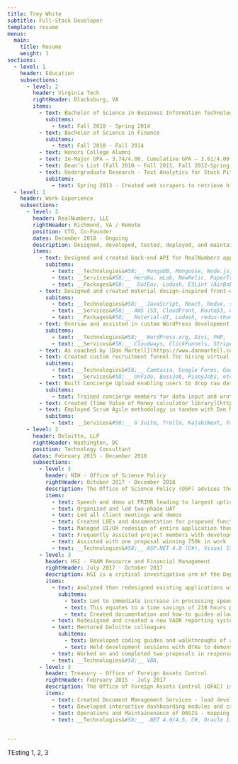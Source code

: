 ```yaml
---
title: Trey White
subtitle: Full-Stack Developer
template: resume
menus:
  main:
    title: Resume
    weight: 1
sections:
  - level: 1
    header: Education
    subsections:
      - level: 2
        header: Virginia Tech
        rightHeader: Blacksburg, VA
        items:
          - text: Bachelor of Science in Business Information Technology
            subitems:
              - text: Fall 2010 - Spring 2014
          - text: Bachelor of Science in Finance
            subitems:
              - text: Fall 2010 - Fall 2014
          - text: Honors College Alumni
          - text: In-Major GPA – 3.74/4.00, Cumulative GPA – 3.61/4.00
          - text: Dean’s List (Fall 2010 – Fall 2011, Fall 2012-Spring 2014)
          - text: Undergraduate Research - Text Analytics for Stock Pitch Accuracy Assessment
            subitems:
              - text: Spring 2013 - Created web scrapers to retrieve historical stock pitch assessments from [The Motley Fool](https://www.fool.com/). Then, created python application implementing NumPy, NLP, and NLTK to determine if positive or negative verbiage used in stock pitches were linked to accurate predictions.
  - level: 1
    header: Work Experience
    subsections:
      - level: 2
        header: RealNumberz, LLC
        rightHeader: Richmond, VA / Remote
        position: CTO, Co-Founder
        dates: December 2018 - Ongoing
        description: Designed, developed, tested, deployed, and maintained a progressive web application (MERN stack) enabling users to manage and analyze passive real estate investing portfolios.
        items:
          - text: Designed and created back-end API for RealNumberz application that interfaces with many APIs, runs cron jobs for automated email reminders, automatically generates Excel spreadsheets, and includes built-in authentication (used in conjunction with AWS Cognito)
            subitems:
              - text: __Technologies&#58;__ MongoDB, Mongoose, Node.js, Express, webpack, Pug, RegEx, slug
              - text: __Services&#58;__ Heroku, mLab, NewRelic, PaperTrail, SendGrid, Twilio, Cloudinary, Stripe, Plaid, Zillow API
              - text: __Packages&#58;__  DotEnv, Lodash, ESLint (AirBnB), Prettier, Express-JWT, Moment.js, Multer, nodemailer, node-cron
          - text: Designed and created material design-inspired front-end for RealNumberz application consisting of dashboards, investment pages, and analysis charts and graphs
            subitems:
              - text: __Technologies&#58;__ JavaScript, React, Redux, superagent, webpack, bootstrap,
              - text: __Services&#58;__ AWS (S3, CloudFront, Route53, Cognito, Amplify), GoDaddy, Creative Tim (Material Dashboard Pro Style Kit), JScrambler, Amplitude, Google Analytics, 
              - text: __Packages&#58;__ Material-UI, Lodash, redux-thunk, ESLint (AirBnB), Prettier, Moment.js, Chartist.js, Notistack, react-number-format,
          - text: Oversaw and assisted in custom WordPress development of authority site
            subitems:
              - text: __Technologies&#58;__ WordPress.org, Divi, PHP,
              - text: __Services&#58;__ Cloudways, ClickFunnels, Stripe
          - text: As coached by [Dan Martell](https://www.danmartell.com/), created and employed business playbook, lead magnets, webinars, marketing funnels, and demo scripts
          - text: Created custom recruitment funnel for hiring virtual assistants. Deployed automated funnel receiving over 35 applicants for screening and hiring.
            subitems:
              - text: __Technologies&#58;__ Camtasia, Google Forms, Google Apps Scripts
              - text: __Services&#58;__ OnFido, BossJob, PinoyJobs, etc.
          - text: Built Concierge Upload enabling users to drop raw data on one side of the application for virtual assistants to interpret and upload to their specific investments
            subitems:
              - text: Trained concierge members for data input and wrote documentation for replication across multiple virtual assistants
          - text: Created [Time Value of Money calculator library](https://www.npmjs.com/package/tvm-calculator) and deployed as open-source package to NPM
          - text: Employed Scrum Agile methodology in tandem with Dan Martell Company OS framework
            subitems:
              - text: __Services&#58;__ G Suite, Trello, KajabiNext, Facebook, Zoom meetings
      - level: 2
        header: Deloitte, LLP
        rightHeader: Washington, DC
        position: Technology Consultant
        dates: February 2015 - December 2018
        subsections:
          - level: 3
            header: NIH - Office of Science Policy
            rightHeader: October 2017 - December 2018
            description: The Office of Science Policy (OSP) advises the NIH Director on science policy issues affecting the medical research community and participates in the development of new policy and program initiatives. Deloitte has been contracted to develop a public-facing web application that allows investigators to generate a new protocol using the NIH-FDA Phase 2 and 3 IND/IDE Clinical Trial Protocol Template. 
            items:
              - text: Speech and demo at PRIMR leading to largest uptick in user base
              - text: Organized and led two-phase UAT
              - text: Led all client meetings and demos
              - text: Created LOEs and documentation for proposed functionality twice leading to two additional projects phases and then an extension
              - text: Managed UI/UX redesign of entire application then single-handedly implemented all necessary UI/UX redesign components
              - text: Frequently assisted project members with development guidelines and roadmaps as well as impromptu debugging sessions '
              - text: Assisted with one proposal winning 750k in work
              - text: __Technologies&#58;__ ASP.NET 4.0 (C#), Visual Studio 2015, SQL Server 2008, IE 10, Angular 2/4, JavaScript, jQuery, TFS, Entity Framework, PrimeNG, TinyMCE, Bootstrap
          - level: 3
            header: HSI - FAAM Resource and Financial Management
            rightHeader: July 2017 - October 2017
            description: HSI is a critical investigative arm of the Department of Homeland Security and is a vital U.S. asset in combating criminal organizations illegally exploiting America's travel, trade, financial and immigration systems. Financial, Acquisition and Asset Management (FAAM) manages HSI's budget, logistics and internal control activities.  It also oversees HSI's fleet, travel, personal property and facility management. 
            items:
              - text: Analyzed then redesigned existing applications with object model concept (something never attempted at ICE)
                subitems:
                  - text: Led to immediate increase in processing speeds dropping runtime from over 1 minute to 5-15 seconds
                  - text: This equates to a time savings of 238 hours per month at Post alone (estimated on the lower side of the spectrum)
                  - text: Created documentation and how-to guides allowing Deloitte employees to imitate my methodology which enabled them to create instantly updating at-a-glance dashboards and reporting software
              - text: Redesigned and created a new VADR reporting system that won Deloitte an award at ICE
              - text: Mentored Deloitte colleagues
                subitems:
                  - text: Developed coding guides and walkthroughs of a new coding methodology with far more capabilities than was originally in place
                  - text: Held development sessions with BTAs to demonstrate and explain best practices and new techniques when programming
              - text: Worked on and completed two proposals in response to RFPs
              - text: __Technologies&#58;__ VBA,
          - level: 3
            header: Treasury - Office of Foreign Assets Control
            rightHeader: February 2015 - July 2017
            description: The Office of Foreign Assets Control (OFAC) is a Departmental Office under the Department of the Treasury. OFAC administers and enforces economic trade sanctions. As part of a multiyear blanket purchase agreement, Deloitte has built and currently maintains seven systems and three public-facing websites for OASIS, a custom application that is part of OFAC's overall application environment. Deloitte also conducts business operations and information technology support as well as various data quality endeavors.
            items:
              - text: Created Document Management Services - lead developer - reqs gathering, wireframing, development, UAT
              - text: Developed interactive dashboarding modules and capabilities to create Compliance Institution Analytics Dashboard
              - text: Operations and Maintainenance of OASIS - mapping and module rewrites for new database schemas and sunsetting outdated technologies
              - text: __Technologies&#58;__ .NET 4.0/4.5, C#, Oracle 11g, Visual Studio 2012, SQL Developer, Telerik UI for ASP.NET Ajax, Team Foundation Server 2012, Microsoft Office Suite
      

---
```


TEsting 1, 2, 3
